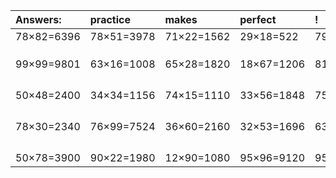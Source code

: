 | Answers: | practice | makes | perfect | ! |
| :--- | :--- | :--- | :--- | :--- |
| 78×82=6396 | 78×51=3978 | 71×22=1562 | 29×18=522 | 79×27=2133 | 
|   |   |   |   |   | 
|   |   |   |   |   | 
|   |   |   |   |   | 
| 99×99=9801 | 63×16=1008 | 65×28=1820 | 18×67=1206 | 81×17=1377 | 
|   |   |   |   |   | 
|   |   |   |   |   | 
|   |   |   |   |   | 
|   |   |   |   |   | 
| 50×48=2400 | 34×34=1156 | 74×15=1110 | 33×56=1848 | 75×97=7275 | 
|   |   |   |   |   | 
|   |   |   |   |   | 
|   |   |   |   |   | 
|   |   |   |   |   | 
| 78×30=2340 | 76×99=7524 | 36×60=2160 | 32×53=1696 | 63×43=2709 | 
|   |   |   |   |   | 
|   |   |   |   |   | 
|   |   |   |   |   | 
|   |   |   |   |   | 
| 50×78=3900 | 90×22=1980 | 12×90=1080 | 95×96=9120 | 95×36=3420 | 
